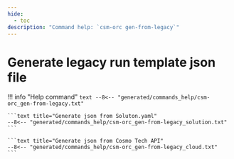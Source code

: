 ```yaml
---
hide:
  - toc
description: "Command help: `csm-orc gen-from-legacy`"
---
```

# Generate legacy run template json file

!!! info "Help command"
    ```text
    --8<-- "generated/commands_help/csm-orc_gen-from-legacy.txt"
    ```

    ```text title="Generate json from Soluton.yaml"
    --8<-- "generated/commands_help/csm-orc_gen-from-legacy_solution.txt"
    ```

    ```text title="Generate json from Cosmo Tech API"
    --8<-- "generated/commands_help/csm-orc_gen-from-legacy_cloud.txt"
    ```

